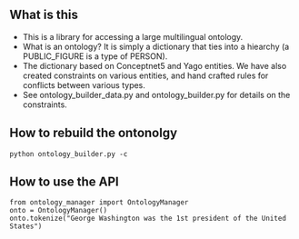 ## What is this
- This is a library for accessing a large multilingual ontology.
- What is an ontology? It is simply a dictionary that ties into a hiearchy (a PUBLIC_FIGURE is a type of PERSON).
- The dictionary based on Conceptnet5 and Yago entities. We have also created constraints on various entities, and hand crafted rules for conflicts between various types. 
- See ontology_builder_data.py and ontology_builder.py for details on the constraints.

## How to rebuild the ontonolgy
```
python ontology_builder.py -c
```

## How to use the API
```
from ontology_manager import OntologyManager
onto = OntologyManager()
onto.tokenize("George Washington was the 1st president of the United States")
```
